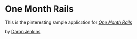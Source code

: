 # One Month Rails

This is the pinteresting sample application for
[*One Month Rails*](http://onemonthrails.com)

by [Daron Jenkins](http://daronjenkins.com)